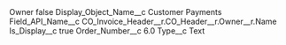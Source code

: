 <?xml version="1.0" encoding="UTF-8"?>
<CustomMetadata xmlns="http://soap.sforce.com/2006/04/metadata" xmlns:xsi="http://www.w3.org/2001/XMLSchema-instance" xmlns:xsd="http://www.w3.org/2001/XMLSchema">
    <label>Owner</label>
    <protected>false</protected>
    <values>
        <field>Display_Object_Name__c</field>
        <value xsi:type="xsd:string">Customer Payments</value>
    </values>
    <values>
        <field>Field_API_Name__c</field>
        <value xsi:type="xsd:string">CO_Invoice_Header__r.CO_Header__r.Owner__r.Name</value>
    </values>
    <values>
        <field>Is_Display__c</field>
        <value xsi:type="xsd:boolean">true</value>
    </values>
    <values>
        <field>Order_Number__c</field>
        <value xsi:type="xsd:double">6.0</value>
    </values>
    <values>
        <field>Type__c</field>
        <value xsi:type="xsd:string">Text</value>
    </values>
</CustomMetadata>
